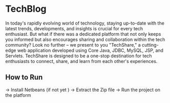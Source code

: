 # TechBlog
In today's rapidly evolving world of technology, staying up-to-date with the latest trends, developments, and insights is crucial for every tech enthusiast. But what if there was a dedicated platform that not only keeps you informed but also encourages sharing and collaboration within the tech community? Look no further – we present to you "TechShare," a cutting-edge web application developed using Core Java, JDBC, MySQL, JSP, and Servlets. TechShare is designed to be a one-stop destination for tech enthusiasts to connect, share, and learn from each other's experiences.

## How to Run
-> Install Netbeans (if not yet )
-> Extract the Zip file 
-> Run the project on the platform
